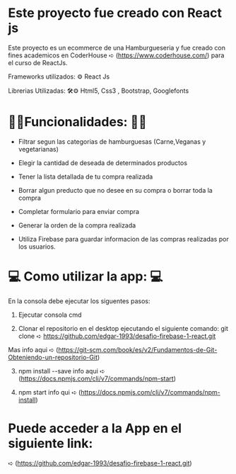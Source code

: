# Este proyecto fue creado con React js

Este proyecto es un ecommerce de una Hamburgueseria y fue creado con fines academicos en CoderHouse ➪ (https://www.coderhouse.com/)
para el curso de ReactJs.

Frameworks utilizados: ⚙
React Js


Librerias Utilizadas: 🛠⚙
Html5, Css3 , Bootstrap, Googlefonts


#  🍔🍔Funcionalidades: 🍔🍔

* Filtrar segun las categorias de hamburguesas (Carne,Veganas y vegetarianas)

* Elegir la cantidad de deseada de determinados productos

* Tener la lista detallada de tu compra realizada

* Borrar algun preducto que no desee en su compra o borrar toda la compra

* Completar formulario para enviar compra

* Generar la orden de la compra realizada

* Utiliza Firebase para guardar informacion de las compras realizadas por los usuarios.


#  💻 Como utilizar la app: 💻

En la consola debe ejecutar los siguentes pasos:

1) Ejecutar consola cmd

2) Clonar el repositorio en el desktop ejecutando el siguiente comando:
 git clone ➪ https://github.com/edgar-1993/desafio-firebase-1-react.git
 
 Mas info aqui ➪ (https://git-scm.com/book/es/v2/Fundamentos-de-Git-Obteniendo-un-repositorio-Git)

3) npm install --save
 info aqui ➪ (https://docs.npmjs.com/cli/v7/commands/npm-start) 

4) npm start
 info qui ➪ (https://docs.npmjs.com/cli/v7/commands/npm-install)

 #  Puede acceder a la App en el siguiente link:
 
 ➪ (https://github.com/edgar-1993/desafio-firebase-1-react.git)

